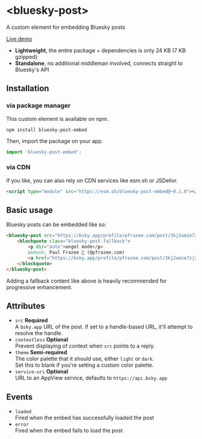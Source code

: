 # &lt;bluesky-post>

A custom element for embedding Bluesky posts

[Live demo](https://mary-ext.github.io/bluesky-post-embed)

- **Lightweight**, the entire package + dependencies is only 24 KB (7 KB gzipped)
- **Standalone**, no additional middleman involved, connects straight to Bluesky's API

## Installation

### via package manager

This custom element is available on npm.

```
npm install bluesky-post-embed
```

Then, import the package on your app.

```js
import 'bluesky-post-embed';
```

### via CDN

If you like, you can also rely on CDN services like esm.sh or JSDelivr.

```html
<script type="module" src="https://esm.sh/bluesky-post-embed@~0.1.0"></script>
```

## Basic usage

Bluesky posts can be embedded like so:

```html
<bluesky-post src="https://bsky.app/profile/pfrazee.com/post/3kj2umze7zj2n" theme="light">
	<blockquote class="bluesky-post-fallback">
		<p dir="auto">angel mode</p>
		&mdash; Paul Frazee 🦋 (@pfrazee.com)
		<a href="https://bsky.app/profile/pfrazee.com/post/3kj2umze7zj2n">January 16, 2024</a>
	</blockquote>
</bluesky-post>
```

Adding a fallback content like above is heavily recommended for progressive enhancement.

## Attributes

- `src` **Required**  
  A `bsky.app` URL of the post. If set to a handle-based URL, it'll attempt to resolve the handle.
- `contextless` **Optional**  
  Prevent displaying of context when `src` points to a reply.
- `theme` **Semi-required**  
  The color palette that it should use, either `light` or `dark`.  
  Set this to blank if you're setting a custom color palette.
- `service-uri` **Optional**  
  URL to an AppView service, defaults to `https://api.bsky.app`

## Events

- `loaded`  
  Fired when the embed has successfully loaded the post
- `error`  
  Fired when the embed fails to load the post
